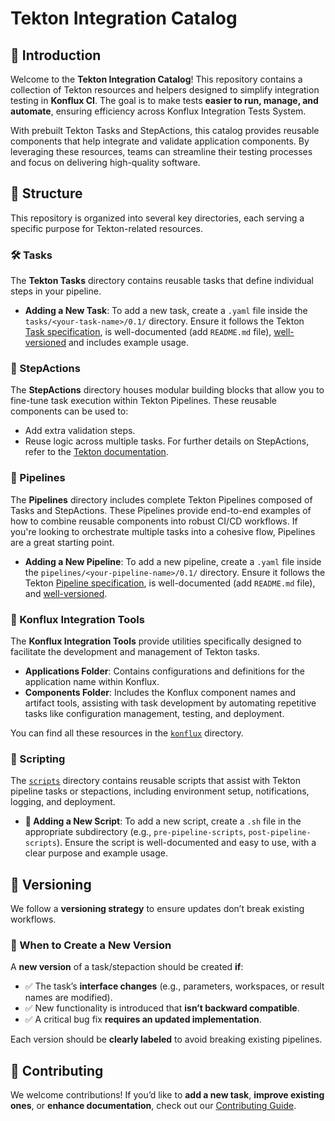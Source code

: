 # Tekton Integration Catalog

## 👋 Introduction

Welcome to the **Tekton Integration Catalog**! This repository contains a collection of Tekton resources and helpers designed to simplify integration testing in **Konflux CI**. The goal is to make tests **easier to run, manage, and automate**, ensuring efficiency across Konflux Integration Tests System.

With prebuilt Tekton Tasks and StepActions, this catalog provides reusable components that help integrate and validate application components. By leveraging these resources, teams can streamline their testing processes and focus on delivering high-quality software.

## 📁 Structure

This repository is organized into several key directories, each serving a specific purpose for Tekton-related resources.

### 🛠 Tasks

The **Tekton Tasks** directory contains reusable tasks that define individual steps in your pipeline.

- **Adding a New Task**:
   To add a new task, create a `.yaml` file inside the `tasks/<your-task-name>/0.1/` directory. Ensure it follows the Tekton [Task specification](https://tekton.dev/docs/pipelines/tasks/), is well-documented (add `README.md` file), [well-versioned](#-versioning) and includes example usage.



### 🔄 StepActions

The **StepActions** directory houses modular building blocks that allow you to fine-tune task execution within Tekton Pipelines. These reusable components can be used to:

- Add extra validation steps.
- Reuse logic across multiple tasks.
For further details on StepActions, refer to the [Tekton documentation](https://tekton.dev/docs/pipelines/stepactions/).

### 🧩 Pipelines

The **Pipelines** directory includes complete Tekton Pipelines composed of Tasks and StepActions. These Pipelines provide end-to-end examples of how to combine reusable components into robust CI/CD workflows. If you're looking to orchestrate multiple tasks into a cohesive flow, Pipelines are a great starting point.

- **Adding a New Pipeline**:
   To add a new pipeline, create a `.yaml` file inside the `pipelines/<your-pipeline-name>/0.1/` directory. Ensure it follows the Tekton [Pipeline specification](https://tekton.dev/docs/pipelines/pipelines/), is well-documented (add `README.md` file), and [well-versioned](#-versioning).

### 🧰 Konflux Integration Tools

The **Konflux Integration Tools** provide utilities specifically designed to facilitate the development and management of Tekton tasks.

- **Applications Folder**: Contains configurations and definitions for the application name within Konflux.
- **Components Folder**: Includes the Konflux component names and artifact tools, assisting with task development by automating repetitive tasks like configuration management, testing, and deployment.

You can find all these resources in the [`konflux`](./konflux) directory.

### 📜 Scripting

The [`scripts`](./scripts/) directory contains reusable scripts that assist with Tekton pipeline tasks or stepactions, including environment setup, notifications, logging, and deployment.

- **📌 Adding a New Script**:
  To add a new script, create a `.sh` file in the appropriate subdirectory (e.g., `pre-pipeline-scripts`, `post-pipeline-scripts`). Ensure the script is well-documented and easy to use, with a clear purpose and example usage.

## 🔢 Versioning

We follow a **versioning strategy** to ensure updates don’t break existing workflows.

### 📌 When to Create a New Version

A **new version** of a task/stepaction should be created **if**:

- ✅ The task’s **interface changes** (e.g., parameters, workspaces, or result names are modified).
- ✅ New functionality is introduced that **isn’t backward compatible**.
- ✅ A critical bug fix **requires an updated implementation**.

Each version should be **clearly labeled** to avoid breaking existing pipelines.

## 🤝 Contributing

We welcome contributions! If you’d like to **add a new task**, **improve existing ones**, or **enhance documentation**, check out our [Contributing Guide](./CONTRIBUTING.md).
